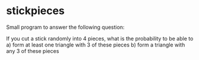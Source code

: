 # stickpieces
Small program to answer the following question:

If you cut a stick randomly into 4 pieces, what is the probability to be able to 
a) form at least one triangle with 3 of these pieces
b) form a triangle with any 3 of these pieces
